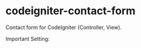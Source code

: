 codeigniter-contact-form
========================

Contact form for CodeIgniter (Controller, View). 

Important Setting:
